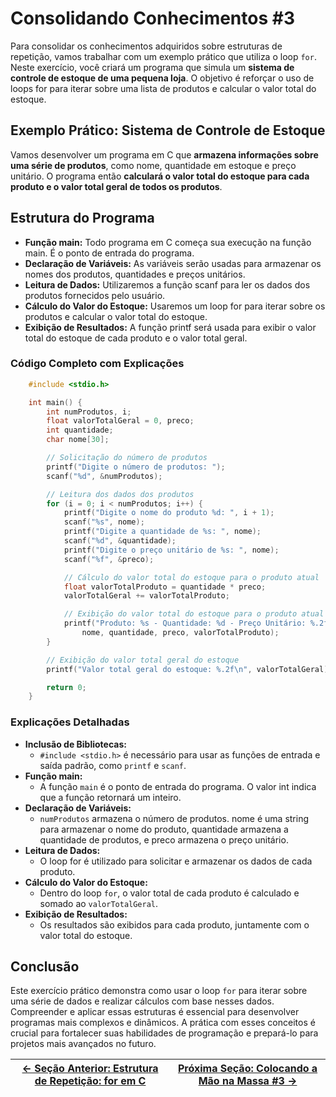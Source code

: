 # Consolidando Conhecimentos #3

Para consolidar os conhecimentos adquiridos sobre estruturas de repetição, vamos trabalhar com um exemplo prático que utiliza o loop `for`. Neste exercício, você criará um programa que simula um **sistema de controle de estoque de uma pequena loja**. O objetivo é reforçar o uso de loops for para iterar sobre uma lista de produtos e calcular o valor total do estoque.

## Exemplo Prático: Sistema de Controle de Estoque

Vamos desenvolver um programa em C que **armazena informações sobre uma série de produtos**, como nome, quantidade em estoque e preço unitário. O programa então **calculará o valor total do estoque para cada produto e o valor total geral de todos os produtos**.

## Estrutura do Programa

-   **Função main:** Todo programa em C começa sua execução na função main. É o ponto de entrada do programa.
-   **Declaração de Variáveis:** As variáveis serão usadas para armazenar os nomes dos produtos, quantidades e preços unitários.
-   **Leitura de Dados:** Utilizaremos a função scanf para ler os dados dos produtos fornecidos pelo usuário.
-   **Cálculo do Valor do Estoque:** Usaremos um loop for para iterar sobre os produtos e calcular o valor total do estoque.
-   **Exibição de Resultados:** A função printf será usada para exibir o valor total do estoque de cada produto e o valor total geral.

### Código Completo com Explicações

```c
    #include <stdio.h>

    int main() {
        int numProdutos, i;
        float valorTotalGeral = 0, preco;
        int quantidade;
        char nome[30];

        // Solicitação do número de produtos
        printf("Digite o número de produtos: ");
        scanf("%d", &numProdutos);

        // Leitura dos dados dos produtos
        for (i = 0; i < numProdutos; i++) {
            printf("Digite o nome do produto %d: ", i + 1);
            scanf("%s", nome);
            printf("Digite a quantidade de %s: ", nome);
            scanf("%d", &quantidade);
            printf("Digite o preço unitário de %s: ", nome);
            scanf("%f", &preco);

            // Cálculo do valor total do estoque para o produto atual
            float valorTotalProduto = quantidade * preco;
            valorTotalGeral += valorTotalProduto;

            // Exibição do valor total do estoque para o produto atual
            printf("Produto: %s - Quantidade: %d - Preço Unitário: %.2f - Valor Total: %.2f\n",
                nome, quantidade, preco, valorTotalProduto);
        }

        // Exibição do valor total geral do estoque
        printf("Valor total geral do estoque: %.2f\n", valorTotalGeral);

        return 0;
    }
```

### Explicações Detalhadas

-   **Inclusão de Bibliotecas:**
    -   `#include <stdio.h>` é necessário para usar as funções de entrada e saída padrão, como `printf` e `scanf`.
-   **Função main:**
    -   A função `main` é o ponto de entrada do programa. O valor int indica que a função retornará um inteiro.
-   **Declaração de Variáveis:**
    -   `numProdutos` armazena o número de produtos. nome é uma string para armazenar o nome do produto, quantidade armazena a quantidade de produtos, e preco armazena o preço unitário.
-   **Leitura de Dados:**
    -   O loop for é utilizado para solicitar e armazenar os dados de cada produto.
-   **Cálculo do Valor do Estoque:**
    -   Dentro do loop `for`, o valor total de cada produto é calculado e somado ao `valorTotalGeral`.
-   **Exibição de Resultados:**
    -   Os resultados são exibidos para cada produto, juntamente com o valor total do estoque.

## Conclusão

Este exercício prático demonstra como usar o loop `for` para iterar sobre uma série de dados e realizar cálculos com base nesses dados. Compreender e aplicar essas estruturas é essencial para desenvolver programas mais complexos e dinâmicos. A prática com esses conceitos é crucial para fortalecer suas habilidades de programação e prepará-lo para projetos mais avançados no futuro.

| [← Seção Anterior: Estrutura de Repetição: for em C](https://github.com/ArturColen/Pre-AEDS1-Workshop/blob/main/materiais/05-estruturas-de-repeticao/05.04-estrutura-for.md) | [Próxima Seção: Colocando a Mão na Massa #3 →](https://github.com/ArturColen/Pre-AEDS1-Workshop/blob/main/materiais/05-estruturas-de-repeticao/05.06-colocando-a-mao-na-massa-03.md) |
| ---------------------------------------------------------------------------------------------------------------------------------------------------------------------------- | ------------------------------------------------------------------------------------------------------------------------------------------------------------------------------------ |
